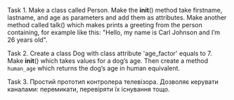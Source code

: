 Task 1. 
Make a class called Person. Make the __init__() method take firstname, lastname, and age as parameters and add them as attributes. 
Make another method called talk() which makes prints a greeting from the person containing, for example like this: "Hello, my name 
is Carl Johnson and I’m 26 years old".

Task 2. 
Create a class Dog with class attribute 'age_factor' equals to 7. 
Make __init__() which takes values for a dog’s age. Then create 
a method `human_age` which returns the dog’s age in human equivalent.

Task 3. 
    Простий прототип контролера телевізора.
    Дозволяє керувати каналами: перемикати, перевіряти їх існування тощо.
